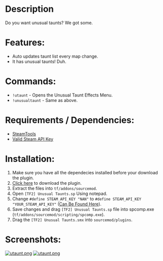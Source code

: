 # Description

Do you want unusual taunts? We got some.

# Features:

* Auto updates taunt list every map change.
* It has unusual taunts! Duh.

# Commands:

* ```!utaunt``` - Opens the Unusual Taunt Effects Menu.
* ```!unusualtaunt``` - Same as above.

# Requirements / Dependencies:

* [SteamTools](https://forums.alliedmods.net/showthread.php?t=236206)
* [Valid Steam API Key](https://steamcommunity.com/dev/apikey)

# Installation:
1. Make sure you have all the dependecies installed before your download the plugin.
2. [Click here](https://github.com/nushnush/TF2-Unusual-Taunts/releases/download/v1.0.2/unusual-taunts-1.0.2.zip) to download the plugin.
3. Extract the files into ```tf/addons/sourcemod```.
4. Open ```[TF2] Unusual Taunts.sp``` Using notepad.
5. Change ```#define STEAM_API_KEY "NAN"``` to ```#define STEAM_API_KEY "YOUR_STEAM_API_KEY"``` ([Can Be Found Here](https://steamcommunity.com/dev/apikey)).
6. Save changes and drag ```[TF2] Unusual Taunts.sp``` file into spcomp.exe (```tf/addons/sourcemod/scripting/spcomp.exe```).
7. Drag the ```[TF2] Unusual Taunts.smx``` into ```sourcemod/plugins```.

# Screenshots:

[![utaunt.png](https://i.postimg.cc/DZhfp93t/utaunt.png)](https://postimg.cc/kVjdBh4c)
[![utaunt.png](https://i.postimg.cc/Zn25HCbL/utaunt.png)](https://postimg.cc/LgkS64Zq)
